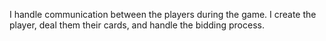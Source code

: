 I handle communication between the players during the game.
I create the player, deal them their cards, and handle the bidding process.